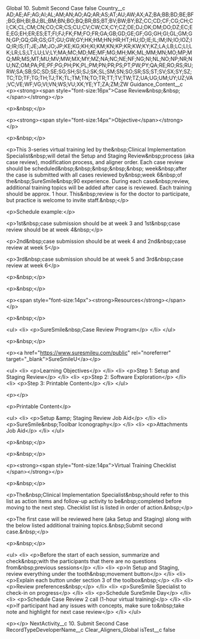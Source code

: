 <?xml version="1.0" encoding="UTF-8"?>
<CustomMetadata xmlns="http://soap.sforce.com/2006/04/metadata" xmlns:xsi="http://www.w3.org/2001/XMLSchema-instance" xmlns:xsd="http://www.w3.org/2001/XMLSchema">
    <label>Global 10. Submit Second Case</label>
    <protected>false</protected>
    <values>
        <field>Country__c</field>
        <value xsi:type="xsd:string">AD;AE;AF;AG;AI;AL;AM;AN;AO;AQ;AR;AS;AT;AU;AW;AX;AZ;BA;BB;BD;BE;BF;BG;BH;BI;BJ;BL;BM;BN;BO;BQ;BR;BS;BT;BV;BW;BY;BZ;CC;CD;CF;CG;CH;CI;CK;CL;CM;CN;CO;CR;CS;CU;CV;CW;CX;CY;CZ;DE;DJ;DK;DM;DO;DZ;EC;EE;EG;EH;ER;ES;ET;FI;FJ;FK;FM;FO;FR;GA;GB;GD;GE;GF;GG;GH;GI;GL;GM;GN;GP;GQ;GR;GS;GT;GU;GW;GY;HK;HM;HN;HR;HT;HU;ID;IE;IL;IM;IN;IO;IOZ;IQ;IR;IS;IT;JE;JM;JO;JP;KE;KG;KH;KI;KM;KN;KP;KR;KW;KY;KZ;LA;LB;LC;LI;LK;LR;LS;LT;LU;LV;LY;MA;MC;MD;ME;MF;MG;MH;MK;ML;MM;MN;MO;MP;MQ;MR;MS;MT;MU;MV;MW;MX;MY;MZ;NA;NC;NE;NF;NG;NI;NL;NO;NP;NR;NU;NZ;OM;PA;PE;PF;PG;PH;PK;PL;PM;PN;PR;PS;PT;PW;PY;QA;RE;RO;RS;RU;RW;SA;SB;SC;SD;SE;SG;SH;SI;SJ;SK;SL;SM;SN;SO;SR;SS;ST;SV;SX;SY;SZ;TC;TD;TF;TG;TH;TJ;TK;TL;TM;TN;TO;TR;TT;TV;TW;TZ;UA;UG;UM;UY;UZ;VA;VC;VE;WF;VG;VI;VN;WS;VU;XK;YE;YT;ZA;ZM;ZW</value>
    </values>
    <values>
        <field>Guidance_Content__c</field>
        <value xsi:type="xsd:string">&lt;p&gt;&lt;strong&gt;&lt;span style=&quot;font-size:16px&quot;&gt;Case Review&amp;nbsp;&amp;nbsp;​&lt;/span&gt;&lt;/strong&gt;&lt;/p&gt;

&lt;p&gt;&amp;nbsp;&lt;/p&gt;

&lt;p&gt;&lt;strong&gt;&lt;span style=&quot;font-size:14px&quot;&gt;Objective&lt;/span&gt;&lt;/strong&gt;​&lt;/p&gt;

&lt;p&gt;&amp;nbsp;&lt;/p&gt;

&lt;p&gt;This 3-series virtual training led by the&amp;nbsp;Clinical Implementation Specialist&amp;nbsp;will detail the Setup and Staging Review&amp;nbsp;process (aka case review), modification process, and aligner order. Each case review should be scheduled&amp;nbsp;&amp;nbsp;&amp;nbsp;&amp;nbsp;&amp;nbsp; week&amp;nbsp;after the case is submitted with all cases reviewed by&amp;nbsp;week 6&amp;nbsp;of the&amp;nbsp;SureSmile&amp;nbsp;90 experience. During each case&amp;nbsp;review, additional training topics will be added after case is reviewed. Each training should be approx. 1 hour. This&amp;nbsp;review is for the doctor to participate, but practice is welcome to invite staff.&amp;nbsp;​&lt;/p&gt;

&lt;p&gt;Schedule example:​&lt;/p&gt;

&lt;p&gt;1st&amp;nbsp;case submission should be at week 3 and 1st&amp;nbsp;case review should be at week 4&amp;nbsp;​&lt;/p&gt;

&lt;p&gt;2nd&amp;nbsp;case submission should be at week 4 and 2nd&amp;nbsp;case review at week 5​&lt;/p&gt;

&lt;p&gt;3rd&amp;nbsp;case submission should be at week 5 and 3rd&amp;nbsp;case review at week 6​&lt;/p&gt;

&lt;p&gt;&amp;nbsp;&lt;/p&gt;

&lt;p&gt;&amp;nbsp;&lt;/p&gt;

&lt;p&gt;&lt;span style=&quot;font-size:14px&quot;&gt;&lt;strong&gt;Resources&lt;/strong&gt;&lt;/span&gt;&lt;/p&gt;

&lt;p&gt;&amp;nbsp;&lt;/p&gt;

&lt;ul&gt;
	&lt;li&gt;
	&lt;p&gt;SureSmile&amp;nbsp;Case Review Program​&lt;/p&gt;
	&lt;/li&gt;
&lt;/ul&gt;

&lt;p&gt;&amp;nbsp;&lt;/p&gt;

&lt;p&gt;&lt;a href=&quot;https://www.suresmileu.com/public&quot; rel=&quot;noreferrer&quot; target=&quot;_blank&quot;&gt;SureSmileU&lt;/a&gt;​&lt;/p&gt;

&lt;ul&gt;
	&lt;li&gt;
	&lt;p&gt;Learning Objectives​&lt;/p&gt;
	&lt;/li&gt;
	&lt;li&gt;
	&lt;p&gt;Step 1: Setup and Staging Review​&lt;/p&gt;
	&lt;/li&gt;
	&lt;li&gt;
	&lt;p&gt;Step 2: Software Exploration​&lt;/p&gt;
	&lt;/li&gt;
	&lt;li&gt;
	&lt;p&gt;Step 3: Printable Content​&lt;/p&gt;
	&lt;/li&gt;
&lt;/ul&gt;

&lt;p&gt;​&lt;/p&gt;

&lt;p&gt;Printable Content​&lt;/p&gt;

&lt;ul&gt;
	&lt;li&gt;
	&lt;p&gt;Setup &amp;amp; Staging Review Job Aid​&lt;/p&gt;
	&lt;/li&gt;
	&lt;li&gt;
	&lt;p&gt;SureSmile&amp;nbsp;Toolbar Iconography​&lt;/p&gt;
	&lt;/li&gt;
	&lt;li&gt;
	&lt;p&gt;Attachments Job Aid​&lt;/p&gt;
	&lt;/li&gt;
&lt;/ul&gt;

&lt;p&gt;&amp;nbsp;&lt;/p&gt;

&lt;p&gt;&amp;nbsp;&lt;/p&gt;

&lt;p&gt;&lt;strong&gt;&lt;span style=&quot;font-size:14px&quot;&gt;Virtual Training Checklist​&lt;/span&gt;&lt;/strong&gt;&lt;/p&gt;

&lt;p&gt;&amp;nbsp;&lt;/p&gt;

&lt;p&gt;The&amp;nbsp;Clinical Implementation Specialist&amp;nbsp;should refer to this list as action items and follow-up activity to be&amp;nbsp;completed before moving to the next step. Checklist list is listed in order of action.&amp;nbsp;​&lt;/p&gt;

&lt;p&gt;The first case will be reviewed here (aka Setup and Staging) along with the below listed additional training topics.&amp;nbsp;Submit second case.&amp;nbsp;​&lt;/p&gt;

&lt;p&gt;&amp;nbsp;&lt;/p&gt;

&lt;ul&gt;
	&lt;li&gt;
	&lt;p&gt;Before the start of each session, summarize and check&amp;nbsp;with the participants that there are no questions from&amp;nbsp;previous sessions​&lt;/p&gt;
	&lt;/li&gt;
	&lt;li&gt;
	&lt;p&gt;In Setup and Staging, review everything under the tooth&amp;nbsp;movement button​&lt;/p&gt;
	&lt;/li&gt;
	&lt;li&gt;
	&lt;p&gt;Explain each button under section 3 of the toolbox&amp;nbsp;​&lt;/p&gt;
	&lt;/li&gt;
	&lt;li&gt;
	&lt;p&gt;Review preferences&amp;nbsp;​&lt;/p&gt;
	&lt;/li&gt;
	&lt;li&gt;
	&lt;p&gt;SureSmile Specialist to check-in on progress​&lt;/p&gt;
	&lt;/li&gt;
	&lt;li&gt;
	&lt;p&gt;Schedule SureSmile Day​&lt;/p&gt;
	&lt;/li&gt;
	&lt;li&gt;
	&lt;p&gt;Schedule Case Review 2 call (1-hour virtual training)​&lt;/p&gt;
	&lt;/li&gt;
	&lt;li&gt;
	&lt;p&gt;If participant had any issues with concepts, make sure to&amp;nbsp;take note and highlight for next case review​&lt;/p&gt;
	&lt;/li&gt;
&lt;/ul&gt;

&lt;p&gt;​&lt;/p&gt;</value>
    </values>
    <values>
        <field>NextActivity__c</field>
        <value xsi:type="xsd:string">10. Submit Second Case</value>
    </values>
    <values>
        <field>RecordTypeDeveloperName__c</field>
        <value xsi:type="xsd:string">Clear_Aligners_Global</value>
    </values>
    <values>
        <field>isTest__c</field>
        <value xsi:type="xsd:boolean">false</value>
    </values>
</CustomMetadata>
